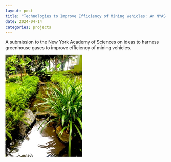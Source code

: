 ```yaml
---
layout: post
title: "Technologies to Improve Efficiency of Mining Vehicles: An NYAS Project"
date: 2024-04-14
categories: projects
---
```


A submission to the New York Academy of Sciences on ideas to harness greenhouse gases to improve efficiency of mining vehicles.

![Bacteria are good, bacteria are life](/assets/IMG_5892.jpg)
